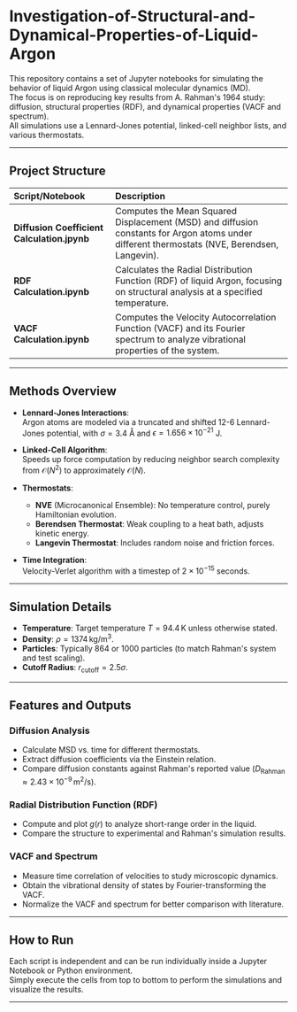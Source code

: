 # Investigation-of-Structural-and-Dynamical-Properties-of-Liquid-Argon

This repository contains a set of Jupyter notebooks for simulating the behavior of liquid Argon using classical molecular dynamics (MD).  
The focus is on reproducing key results from A. Rahman's 1964 study: diffusion, structural properties (RDF), and dynamical properties (VACF and spectrum).  
All simulations use a Lennard-Jones potential, linked-cell neighbor lists, and various thermostats.

---

## Project Structure

| Script/Notebook | Description |
|:----------------|:------------|
| **Diffusion Coefficient Calculation.jpynb** | Computes the Mean Squared Displacement (MSD) and diffusion constants for Argon atoms under different thermostats (NVE, Berendsen, Langevin). |
| **RDF Calculation.ipynb** | Calculates the Radial Distribution Function (RDF) of liquid Argon, focusing on structural analysis at a specified temperature. |
| **VACF Calculation.ipynb** | Computes the Velocity Autocorrelation Function (VACF) and its Fourier spectrum to analyze vibrational properties of the system. |

---

## Methods Overview

- **Lennard-Jones Interactions**:  
  Argon atoms are modeled via a truncated and shifted 12-6 Lennard-Jones potential, with $\sigma = 3.4$ Å and $\epsilon = 1.656 \times 10^{-21}$ J.
  
- **Linked-Cell Algorithm**:  
  Speeds up force computation by reducing neighbor search complexity from $\mathcal{O}(N^2)$ to approximately $\mathcal{O}(N)$.

- **Thermostats**:  
  - **NVE** (Microcanonical Ensemble): No temperature control, purely Hamiltonian evolution.
  - **Berendsen Thermostat**: Weak coupling to a heat bath, adjusts kinetic energy.
  - **Langevin Thermostat**: Includes random noise and friction forces.

- **Time Integration**:  
  Velocity-Verlet algorithm with a timestep of $2 \times 10^{-15}$ seconds.

---

## Simulation Details

- **Temperature**: Target temperature $T = 94.4\,\mathrm{K}$ unless otherwise stated.
- **Density**: $\rho = 1374\,\mathrm{kg/m^3}$.
- **Particles**: Typically 864 or 1000 particles (to match Rahman's system and test scaling).
- **Cutoff Radius**: $r_\mathrm{cutoff} = 2.5\sigma$.

---

## Features and Outputs

### Diffusion Analysis
- Calculate MSD vs. time for different thermostats.
- Extract diffusion coefficients via the Einstein relation.
- Compare diffusion constants against Rahman's reported value ($D_\mathrm{Rahman} \approx 2.43 \times 10^{-9}\,\mathrm{m^2/s}$).

### Radial Distribution Function (RDF)
- Compute and plot $g(r)$ to analyze short-range order in the liquid.
- Compare the structure to experimental and Rahman's simulation results.

### VACF and Spectrum
- Measure time correlation of velocities to study microscopic dynamics.
- Obtain the vibrational density of states by Fourier-transforming the VACF.
- Normalize the VACF and spectrum for better comparison with literature.

---

## How to Run

Each script is independent and can be run individually inside a Jupyter Notebook or Python environment.  
Simply execute the cells from top to bottom to perform the simulations and visualize the results.

---
